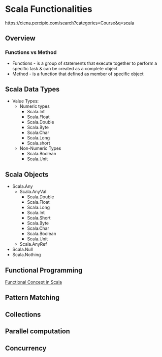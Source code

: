 # Scala Functionalities
https://ciena.percipio.com/search?categories=Course&q=scala
## Overview

### Functions vs Method
* Functions - is a group of statements that execute together to perform a specific task &
can be created as a complete object
* Method - is a function that defined as member of specific object

## Scala Data Types
*  Value Types:
    - Numeric types
      - Scala.Int
      - Scala.Float
      - Scala.Double
      - Scala.Byte
      - Scala.Char
      - Scala.Long
      - Scala.short
    - Non-Numeric Types
      - Scala.Boolean
      - Scala.Unit

## Scala Objects
* Scala.Any
     - Scala.AnyVal
       - Scala.Double
       - Scala.Float
       - Scala.Long
       - Scala.Int
       - Scala.Short
       - Scala.Byte
       - Scala.Char
       - Scala.Boolean
       - Scala.Unit
     - Scala.AnyRef
* Scala.Null
* Scala.Nothing

## Functional Programming
[Functional Concept in Scala](src/main/scala/functional/programming/functional.md)

## Pattern Matching

## Collections

## Parallel computation

## Concurrency





